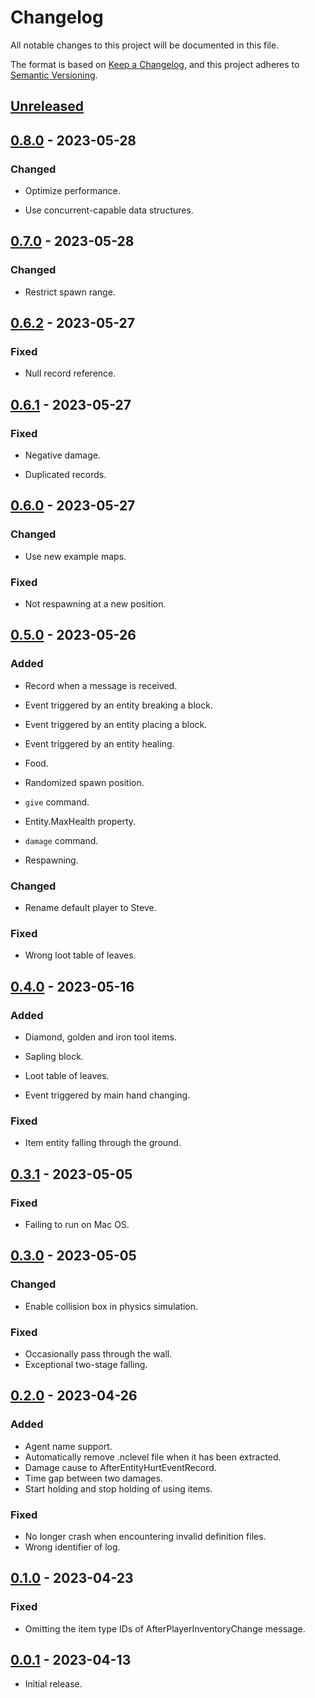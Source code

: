 # Changelog

All notable changes to this project will be documented in this file.

The format is based on [Keep a Changelog](https://keepachangelog.com/en/1.0.0/),
and this project adheres to [Semantic Versioning](https://semver.org/spec/v2.0.0.html).

## [Unreleased]

## [0.8.0] - 2023-05-28

### Changed

- Optimize performance.

- Use concurrent-capable data structures.

## [0.7.0] - 2023-05-28

### Changed

- Restrict spawn range.

## [0.6.2] - 2023-05-27

### Fixed

- Null record reference.

## [0.6.1] - 2023-05-27

### Fixed

- Negative damage.

- Duplicated records.

## [0.6.0] - 2023-05-27

### Changed

- Use new example maps.

### Fixed

- Not respawning at a new position.

## [0.5.0] - 2023-05-26

### Added

- Record when a message is received.

- Event triggered by an entity breaking a block.

- Event triggered by an entity placing a block.

- Event triggered by an entity healing.

- Food.

- Randomized spawn position.

- `give` command.

- Entity.MaxHealth property.

- `damage` command.

- Respawning.

### Changed

- Rename default player to Steve.

### Fixed

- Wrong loot table of leaves.

## [0.4.0] - 2023-05-16

### Added

- Diamond, golden and iron tool items.

- Sapling block.

- Loot table of leaves.

- Event triggered by main hand changing.

### Fixed

- Item entity falling through the ground.

## [0.3.1] - 2023-05-05

### Fixed

- Failing to run on Mac OS.

## [0.3.0] - 2023-05-05

### Changed

- Enable collision box in physics simulation.

### Fixed

- Occasionally pass through the wall.
- Exceptional two-stage falling.

## [0.2.0] - 2023-04-26

### Added

- Agent name support.
- Automatically remove .nclevel file when it has been extracted.
- Damage cause to AfterEntityHurtEventRecord.
- Time gap between two damages.
- Start holding and stop holding of using items.

### Fixed

- No longer crash when encountering invalid definition files.
- Wrong identifier of log.

## [0.1.0] - 2023-04-23

### Fixed

- Omitting the item type IDs of AfterPlayerInventoryChange message.

## [0.0.1] - 2023-04-13

- Initial release.

[unreleased]: https://github.com/NovelCraft/Server/compare/v0.8.0...HEAD
[0.8.0]: https://github.com/NovelCraft/Server/compare/v0.7.0...v0.8.0
[0.7.0]: https://github.com/NovelCraft/Server/compare/v0.6.2...v0.7.0
[0.6.2]: https://github.com/NovelCraft/Server/compare/v0.6.1...v0.6.2
[0.6.1]: https://github.com/NovelCraft/Server/compare/v0.6.0...v0.6.1
[0.6.0]: https://github.com/NovelCraft/Server/compare/v0.5.0...v0.6.0
[0.5.0]: https://github.com/NovelCraft/Server/compare/v0.4.0...v0.5.0
[0.4.0]: https://github.com/NovelCraft/Server/compare/v0.3.1...v0.4.0
[0.3.1]: https://github.com/NovelCraft/Server/compare/v0.3.0...v0.3.1
[0.3.0]: https://github.com/NovelCraft/Server/compare/v0.2.0...v0.3.0
[0.2.0]: https://github.com/NovelCraft/Server/compare/v0.1.0...v0.2.0
[0.1.0]: https://github.com/NovelCraft/Server/compare/v0.0.1...v0.1.0
[0.0.1]: https://github.com/NovelCraft/Server/releases/tag/v0.0.1
